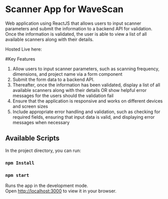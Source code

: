 # Scanner App for WaveScan
Web application using ReactJS that allows users to input scanner parameters and submit the information to a backend API for validation. Once the information is validated, the user is able to view a list of all available scanners along with their details.

Hosted Live here: 

#Key Features
1. Allow users to input scanner parameters, such as scanning frequency, dimensions, and project
name via a form component
2. Submit the form data to a backend API.
3. Thereafter, once the information has been validated, display a list of all available scanners
along with their details OR show helpful error messages for the users should the validation
fail
4. Ensure that the application is responsive and works on different devices and screen sizes
5. Include appropriate error handling and validation, such as checking for required fields,
ensuring that input data is valid, and displaying error messages when necessary

## Available Scripts
In the project directory, you can run:

### `npm Install`
### `npm start`

Runs the app in the development mode.\
Open [http://localhost:3000](http://localhost:3000) to view it in your browser.


